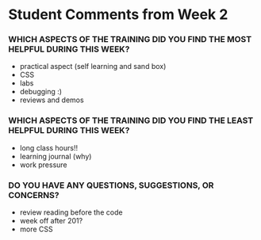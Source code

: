 # Student Comments from Week 2

### WHICH ASPECTS OF THE TRAINING DID YOU FIND THE MOST HELPFUL DURING THIS WEEK?

- practical aspect (self learning and sand box)
- CSS
- labs
- debugging :)
- reviews and demos

### WHICH ASPECTS OF THE TRAINING DID YOU FIND THE LEAST HELPFUL DURING THIS WEEK?

- long class hours!!
- learning journal (why)
- work pressure

### DO YOU HAVE ANY QUESTIONS, SUGGESTIONS, OR CONCERNS?

- review reading before the code
- week off after 201?
- more CSS
